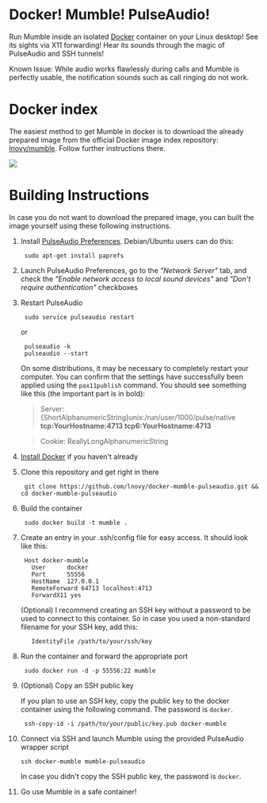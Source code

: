 Docker! Mumble! PulseAudio!
===========================

Run Mumble inside an isolated [Docker](http://www.docker.io) container on your Linux desktop! See its sights via X11 forwarding! Hear its sounds through the magic of PulseAudio and SSH tunnels!

Known Issue: While audio works flawlessly during calls and Mumble is perfectly usable, the notification sounds such as call ringing do not work.

Docker index
============

The easiest method to get Mumble in docker is to download the already prepared image from the official Docker image index repository: [lnovy/mumble](https://index.docker.io/u/lnovy/mumble/). Follow further instructions there.

[![](https://images.microbadger.com/badges/image/lnovy/mumble.svg)](http://microbadger.com/images/lnovy/mumble "Get your own image badge on microbadger.com")

Building Instructions
=====================

In case you do not want to download the prepared image, you can built the image yourself using these following instructions.

1. Install [PulseAudio Preferences](http://freedesktop.org/software/pulseaudio/paprefs/). Debian/Ubuntu users can do this:

        sudo apt-get install paprefs

2. Launch PulseAudio Preferences, go to the *"Network Server"* tab, and check the *"Enable network access to local sound devices"* and *"Don't require authentication"* checkboxes

3. Restart PulseAudio

        sudo service pulseaudio restart
   
    or
   
        pulseaudio -k
        pulseaudio --start

    On some distributions, it may be necessary to completely restart your computer. You can confirm that the settings have successfully been applied using the `pax11publish` command. You should see something like this (the important part is in bold):

    > Server: {ShortAlphanumericString}unix:/run/user/1000/pulse/native **tcp:YourHostname:4713 tcp6:YourHostname:4713**
    
    > Cookie: ReallyLongAlphanumericString

4. [Install Docker](http://docs.docker.io/en/latest/installation/) if you haven't already

5. Clone this repository and get right in there

        git clone https://github.com/lnovy/docker-mumble-pulseaudio.git && cd docker-mumble-pulseaudio

6. Build the container

        sudo docker build -t mumble .

7. Create an entry in your .ssh/config file for easy access. It should look like this:
        
        Host docker-mumble
          User      docker
          Port      55556
          HostName  127.0.0.1
          RemoteForward 64713 localhost:4713
          ForwardX11 yes
          
    (Optional) I recommend creating an SSH key without a password to be used to connect to this container.
    So in case you used a non-standard filename for your SSH key, add this:
   
          IdentityFile /path/to/your/ssh/key

8. Run the container and forward the appropriate port

        sudo docker run -d -p 55556:22 mumble

9. (Optional) Copy an SSH public key

    If you plan to use an SSH key, copy the public key to the docker container using the following command. The password is `docker`.

        ssh-copy-id -i /path/to/your/public/key.pub docker-mumble

10. Connect via SSH and launch Mumble using the provided PulseAudio wrapper script

        ssh docker-mumble mumble-pulseaudio
     
    In case you didn't copy the SSH public key, the password is `docker`.

11. Go use Mumble in a safe container!


